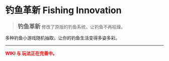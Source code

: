 # 钓鱼革新 Fishing Innovation

> **<span style='font-size: large;'>钓鱼革新</span>** 修改了原版的钓鱼系统，让钓鱼不再枯燥。

多种钓鱼小游戏随机抽取，让你的钓鱼生活变得多姿多彩。

---

**<span style='color: red;'>WIKI 与 玩法正在完善中。</span>**